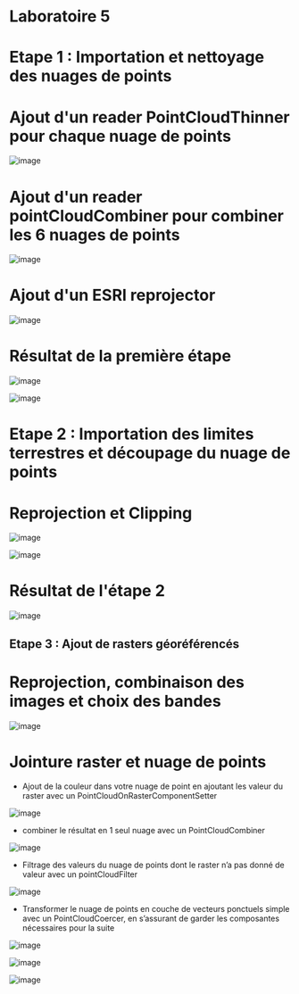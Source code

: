 # Laboratoire 5

# Etape 1 : Importation et nettoyage des nuages de points

# Ajout d'un reader PointCloudThinner pour chaque nuage de points

![image](https://github.com/user-attachments/assets/ce707bc3-fc3f-4a32-9c27-a7ada647f23b)

# Ajout d'un reader pointCloudCombiner pour combiner les 6 nuages de points

![image](https://github.com/user-attachments/assets/d1de60fe-1f1c-45dc-9074-ecd2cd8bda6a)

# Ajout d'un ESRI reprojector

![image](https://github.com/user-attachments/assets/c5af9fbc-d4f2-4a9d-9bc5-e220ffda913d)

# Résultat de la première étape

![image](https://github.com/user-attachments/assets/a57072f3-b2cd-4999-bbf6-e76fe666414b)

![image](https://github.com/user-attachments/assets/b16de960-eeef-4d5c-b320-3338c52455b1)


# Etape 2 : Importation des limites terrestres et découpage du nuage de points

# Reprojection et Clipping 

![image](https://github.com/user-attachments/assets/0541d077-2a75-4d35-a496-0b4594a92fd3)

![image](https://github.com/user-attachments/assets/e913547c-16b9-4be1-a8f9-6347b5b0a1ab)

# Résultat de l'étape 2

![image](https://github.com/user-attachments/assets/bee72d8e-7198-49a1-9eff-f352200e6063)

## Etape 3 : Ajout de rasters géoréférencés

# Reprojection, combinaison des images et choix des bandes 

![image](https://github.com/user-attachments/assets/a783d01e-e26c-4c87-8556-79b156902172)

# Jointure raster et nuage de points 

- Ajout de la couleur dans votre nuage de point en ajoutant les valeur du raster avec un PointCloudOnRasterComponentSetter

![image](https://github.com/user-attachments/assets/313ec13c-6eac-4627-bc5e-1c44efa6656f)

- combiner le résultat en 1 seul nuage avec un PointCloudCombiner

![image](https://github.com/user-attachments/assets/854a5a6f-23ed-4d25-9345-87e0133edbb9)

- Filtrage des valeurs du nuage de points dont le raster n’a pas donné de valeur avec un pointCloudFilter

![image](https://github.com/user-attachments/assets/6956277e-d0f9-4a0c-81a5-9c1a2ef740be)

- Transformer le nuage de points en couche de vecteurs ponctuels simple avec un PointCloudCoercer, en s’assurant de garder les composantes nécessaires pour la suite

![image](https://github.com/user-attachments/assets/f23ba3fd-e3b1-4ca8-b710-6eea37ff93c4)

![image](https://github.com/user-attachments/assets/0b0ba4a1-f6ba-48f2-91f5-fbad2115e7c8)

![image](https://github.com/user-attachments/assets/6c33adc6-dff0-49b1-994f-4952905e1128)








